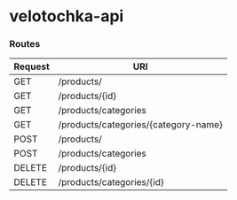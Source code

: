 # velotochka-api

### Routes

| Request | URI                                  |
|---------|--------------------------------------|
| GET     | /products/                           |
| GET     | /products/{id}                       |
| GET     | /products/categories                 |
| GET     | /products/categories/{category-name} |
| POST    | /products/                           |
| POST    | /products/categories                 |
| DELETE  | /products/{id}                       |
| DELETE  | /products/categories/{id}            |
